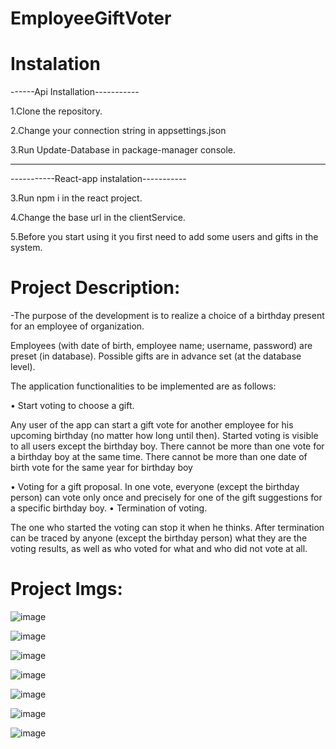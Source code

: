 # EmployeeGiftVoter 

# Instalation

------Api Installation-----------

1.Clone the repository.
 
2.Change your connection string in appsettings.json

3.Run Update-Database in package-manager console. 

-----------------------------------

-----------React-app instalation-----------

3.Run npm i in the react project.

4.Change the base url in the clientService.

5.Before you start using it you first need to add some users and gifts in the system.

# Project Description:

-The purpose of the development is to realize a choice of a birthday present for an employee of
organization.

Employees (with date of birth, employee name; username, password) are
preset (in database). Possible gifts are in advance
set (at the database level).

The application functionalities to be implemented are as follows:

• Start voting to choose a gift.

Any user of the app can start a gift vote for another
employee for his upcoming birthday (no matter how long until then).
Started voting is visible to all users except
the birthday boy.
There cannot be more than one vote for a birthday boy at the same time.
There cannot be more than one date of birth vote for the same year for
birthday boy

• Voting for a gift proposal.
In one vote, everyone (except the birthday person) can vote only once
and precisely for one of the gift suggestions for a specific birthday boy.
• Termination of voting.

The one who started the voting can stop it when he thinks. After
termination can be traced by anyone (except the birthday person) what they are
the voting results, as well as who voted for what and who did not vote
at all.

# Project Imgs:

![image](https://github.com/marindimitrov12/EmployeeGiftVoter/assets/63950527/e695653f-40e9-4fb9-9301-6dadbde00f8b)

![image](https://github.com/marindimitrov12/EmployeeGiftVoter/assets/63950527/d8c7dc65-401f-458e-ac07-e0ba87698670)

![image](https://github.com/marindimitrov12/EmployeeGiftVoter/assets/63950527/44707695-ae55-4a85-a66b-4887425b3c6a)

![image](https://github.com/marindimitrov12/EmployeeGiftVoter/assets/63950527/9b49dc82-1aa9-4921-becc-61c466ee701e)

![image](https://github.com/marindimitrov12/EmployeeGiftVoter/assets/63950527/9b86b764-b0fc-418b-aa3e-6ca6309a760d)

![image](https://github.com/marindimitrov12/EmployeeGiftVoter/assets/63950527/555b7768-f139-49b3-bb10-b7727c201919)

![image](https://github.com/marindimitrov12/EmployeeGiftVoter/assets/63950527/7210bd72-461a-41c1-a726-8a4200ec1015)






